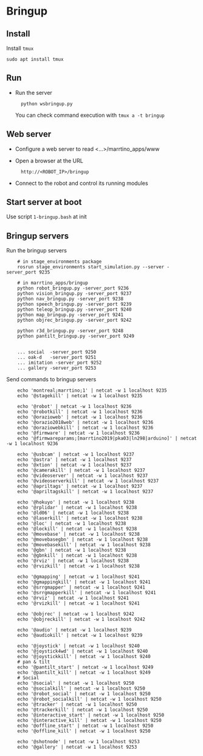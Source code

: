 # Bringup #

## Install ##

Install ```tmux```

    sudo apt install tmux


## Run

* Run the server

        python wsbringup.py

    You can check command execution with ```tmux a -t bringup```

## Web server

* Configure a web server to read <...>/marrtino_apps/www

* Open a browser at the URL

        http://<ROBOT_IP>/bringup

* Connect to the robot and control its running modules


## Start server at boot

Use script ```1-bringup.bash``` at init


## Bringup servers

Run the bringup servers

        # in stage_environments package
        rosrun stage_environments start_simulation.py --server -server_port 9235

        # in marrtino_apps/bringup
        python robot_bringup.py -server_port 9236
        python vision_bringup.py -server_port 9237
        python nav_bringup.py -server_port 9238
        python speech_bringup.py -server_port 9239
        python teleop_bringup.py -server_port 9240
        python map_bringup.py -server_port 9241
        python objrec_bringup.py -server_port 9242

        python r3d_bringup.py -server_port 9248 
        python pantilt_bringup.py -server_port 9249
        

        ... social  -server_port 9250
        ... oak-d   -server_port 9251
        ... imitation -server_port 9252 
        ... gallery -server_port 9253

Send commands to bringup servers

        echo 'montreal;marrtino;1' | netcat -w 1 localhost 9235
        echo '@stagekill' | netcat -w 1 localhost 9235

        echo '@robot' | netcat -w 1 localhost 9236
        echo '@robotkill' | netcat -w 1 localhost 9236
        echo '@orazioweb' | netcat -w 1 localhost 9236
        echo '@orazio2018web' | netcat -w 1 localhost 9236
        echo '@oraziowebkill' | netcat -w 1 localhost 9236
        echo '@firmware' | netcat -w 1 localhost 9236
        echo '@firmwareparams;[marrtino2019|pka03|ln298|arduino]' | netcat -w 1 localhost 9236

        echo '@usbcam' | netcat -w 1 localhost 9237
        echo '@astra' | netcat -w 1 localhost 9237
        echo '@xtion' | netcat -w 1 localhost 9237
        echo '@camerakill' | netcat -w 1 localhost 9237
        echo '@videoserver' | netcat -w 1 localhost 9237
        echo '@videoserverkill' | netcat -w 1 localhost 9237
        echo '@apriltags' | netcat -w 1 localhost 9237
        echo '@apriltagskill' | netcat -w 1 localhost 9237

        echo '@hokuyo' | netcat -w 1 localhost 9238
        echo '@rplidar' | netcat -w 1 localhost 9238
        echo '@ld06' | netcat -w 1 localhost 9238
        echo '@laserkill' | netcat -w 1 localhost 9238
        echo '@loc' | netcat -w 1 localhost 9238
        echo '@lockill' | netcat -w 1 localhost 9238
        echo '@movebase' | netcat -w 1 localhost 9238
        echo '@movebasegbn' | netcat -w 1 localhost 9238
        echo '@movebasekill' | netcat -w 1 localhost 9238
        echo '@gbn' | netcat -w 1 localhost 9238
        echo '@gbnkill' | netcat -w 1 localhost 9238
        echo '@rviz' | netcat -w 1 localhost 9238
        echo '@rvizkill' | netcat -w 1 localhost 9238

        echo '@gmapping' | netcat -w 1 localhost 9241
        echo '@gmappingkill' | netcat -w 1 localhost 9241
        echo '@srrgmapper' | netcat -w 1 localhost 9241
        echo '@srrgmapperkill' | netcat -w 1 localhost 9241
        echo '@rviz' | netcat -w 1 localhost 9241
        echo '@rvizkill' | netcat -w 1 localhost 9241

        echo '@objrec' | netcat -w 1 localhost 9242
        echo '@objreckill' | netcat -w 1 localhost 9242

        echo '@audio' | netcat -w 1 localhost 9239
        echo '@audiokill' | netcat -w 1 localhost 9239

        echo '@joystick' | netcat -w 1 localhost 9240
        echo '@joystick4wd' | netcat -w 1 localhost 9240
        echo '@joystickkill' | netcat -w 1 localhost 9240
        # pan & tilt
        echo '@pantilt_start' | netcat -w 1 localhost 9249
        echo '@pantilt_kill' | netcat -w 1 localhost 9249
        # Social 
        echo '@social' | netcat -w 1 localhost 9250
        echo '@socialkill' | netcat -w 1 localhost 9250
        echo '@robot_social' | netcat -w 1 localhost 9250
        echo '@robot_socialkill' | netcat -w 1 localhost 9250
        echo '@tracker' | netcat -w 1 localhost 9250 
        echo '@trackerkill' | netcat -w 1 localhost 9250
        echo '@interactive_start' | netcat -w 1 localhost 9250
        echo '@interactive_kill' | netcat -w 1 localhost 9250
        echo '@offline_start' | netcat -w 1 localhost 9250
        echo '@offline_kill' | netcat -w 1 localhost 9250

        echo '@shotnode' | netcat -w 1 localhost 9253
        echo '@gallery' | netcat -w 1 localhost 9253
        
 
